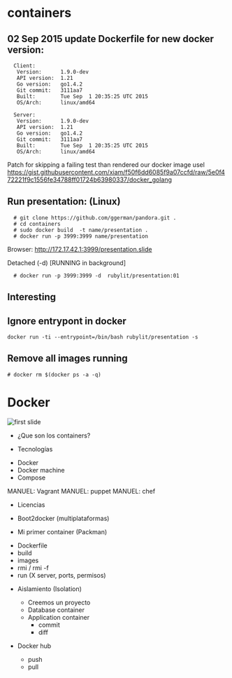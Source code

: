 # containers

## 02 Sep 2015 update Dockerfile for new docker version:

```
  Client:
   Version:      1.9.0-dev
   API version:  1.21
   Go version:   go1.4.2
   Git commit:   3111aa7
   Built:        Tue Sep  1 20:35:25 UTC 2015
   OS/Arch:      linux/amd64

  Server:
   Version:      1.9.0-dev
   API version:  1.21
   Go version:   go1.4.2
   Git commit:   3111aa7
   Built:        Tue Sep  1 20:35:25 UTC 2015
   OS/Arch:      linux/amd64
```
Patch for skipping a failing test than rendered our docker image usel
https://gist.githubusercontent.com/xiam/f50f6dd6085f9a07ccfd/raw/5e0f472221f9c1556fe34788ff01724b63980337/docker_golang

## Run presentation: (Linux)


```
  # git clone https://github.com/ggerman/pandora.git .
  # cd containers
  # sudo docker build  -t name/presentation .
  # docker run -p 3999:3999 name/presentation
```
Browser: http://172.17.42.1:3999/presentation.slide  

Detached (-d) [RUNNING in background]

```
  # docker run -p 3999:3999 -d  rubylit/presentation:01
```

## Interesting

## Ignore entrypont in docker

  ```docker run -ti --entrypoint=/bin/bash rubylit/presentation -s```

## Remove all images running

  ```# docker rm $(docker ps -a -q)```
 
# Docker

![first slide](https://raw.githubusercontent.com/ggerman/pandora/master/containers/images/Screenshot%20-%2008282015%20-%2011%3A49%3A55%20AM.png)

* ¿Que son los containers?

* Tecnologías
 - Docker
 - Docker machine
 - Compose

  MANUEL: Vagrant
  MANUEL: puppet
  MANUEL: chef

* Licencias

* Boot2docker (multiplataformas)

* Mi primer container (Packman)
 - Dockerfile
 - build
 - images
 - rmi / rmi -f
 - run (X server, ports, permisos)

* Aislamiento (Isolation)
  - Creemos un proyecto
  - Database container
  - Application container
    - commit
    - diff

* Docker hub
  - push 
  - pull
